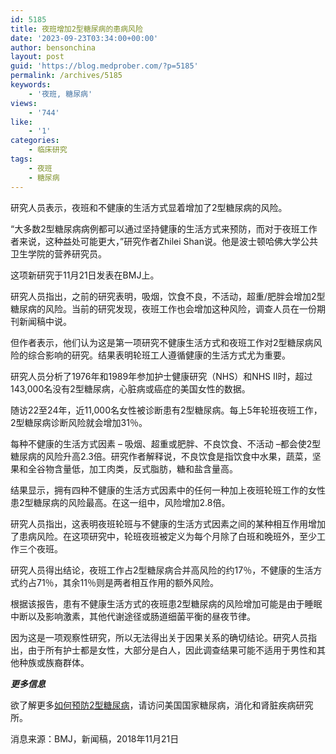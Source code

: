 ```yaml
---
id: 5185
title: 夜班增加2型糖尿病的患病风险
date: '2023-09-23T03:34:00+00:00'
author: bensonchina
layout: post
guid: 'https://blog.medprober.com/?p=5185'
permalink: /archives/5185
keywords:
    - '夜班, 糖尿病'
views:
    - '744'
like:
    - '1'
categories:
    - 临床研究
tags:
    - 夜班
    - 糖尿病
---
```


研究人员表示，夜班和不健康的生活方式显着增加了2型糖尿病的风险。

“大多数2型糖尿病病例都可以通过坚持健康的生活方式来预防，而对于夜班工作者来说，这种益处可能更大，”研究作者Zhilei Shan说。他是波士顿哈佛大学公共卫生学院的营养研究员。

这项新研究于11月21日发表在BMJ上。

研究人员指出，之前的研究表明，吸烟，饮食不良，不活动，超重/肥胖会增加2型糖尿病的风险。当前的研究发现，夜班工作也会增加这种风险，调查人员在一份期刊新闻稿中说。

但作者表示，他们认为这是第一项研究不健康生活方式和夜班工作对2型糖尿病风险的综合影响的研究。结果表明轮班工人遵循健康的生活方式尤为重要。

研究人员分析了1976年和1989年参加护士健康研究（NHS）和NHS II时，超过143,000名没有2型糖尿病，心脏病或癌症的美国女性的数据。

随访22至24年，近11,000名女性被诊断患有2型糖尿病。每上5年轮班夜班工作，2型糖尿病诊断风险就会增加31％。

每种不健康的生活方式因素 – 吸烟、超重或肥胖、不良饮食、不活动 –都会使2型糖尿病的风险升高2.3倍。研究作者解释说，不良饮食是指饮食中水果，蔬菜，坚果和全谷物含量低，加工肉类，反式脂肪，糖和盐含量高。

结果显示，拥有四种不健康的生活方式因素中的任何一种加上夜班轮班工作的女性患2型糖尿病的风险最高。在这一组中，风险增加2.8倍。

研究人员指出，这表明夜班轮班与不健康的生活方式因素之间的某种相互作用增加了患病风险。在这项研究中，轮班夜班被定义为每个月除了白班和晚班外，至少工作三个夜班。

研究人员得出结论，夜班工作占2型糖尿病合并高风险的约17％，不健康的生活方式约占71％，其余11％则是两者相互作用的额外风险。

根据该报告，患有不健康生活方式的夜班患2型糖尿病的风险增加可能是由于睡眠中断以及影响激素，其他代谢途径或肠道细菌平衡的昼夜节律。

因为这是一项观察性研究，所以无法得出关于因果关系的确切结论。研究人员指出，由于所有护士都是女性，大部分是白人，因此调查结果可能不适用于男性和其他种族或族裔群体。

***更多信息***

欲了解更多[如何预防2型糖尿病](https://www.niddk.nih.gov/health-information/diabetes/overview/preventing-type-2-diabetes)，请访问美国国家糖尿病，消化和肾脏疾病研究所。

消息来源：BMJ，新闻稿，2018年11月21日